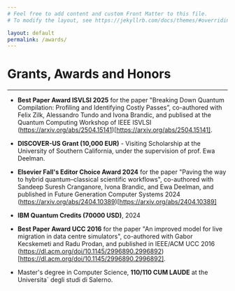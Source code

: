 ```yaml
---
# Feel free to add content and custom Front Matter to this file.
# To modify the layout, see https://jekyllrb.com/docs/themes/#overriding-theme-defaults

layout: default
permalink: /awards/
---
```

# Grants, Awards and Honors
* * *

* **Best Paper Award ISVLSI 2025** for the paper "Breaking Down Quantum Compilation: Profiling and Identifying Costly Passes”, co-authored with Felix Zilk, Alessandro Tundo and Ivona Brandic, and publised at the Quantum Computing Workshop of IEEE ISVLSI (https://arxiv.org/abs/2504.15141)[https://arxiv.org/abs/2504.15141]. 

* **DISCOVER-US Grant (10,000 EUR)** - Visiting Scholarship at the University of Southern California, under the supervision of prof. Ewa Deelman.

* **Elsevier Fall's Editor Choice Award 2024** for the paper "Paving the way to hybrid quantum–classical scientific workflows", co-authored with Sandeep Suresh Cranganore, Ivona Brandic, and Ewa Deelman, and published in Future Generation Computer Systems 2024 (https://arxiv.org/abs/2404.10389)[https://arxiv.org/abs/2404.10389]

* **IBM Quantum Credits (70000 USD)**, 2024

* **Best Paper Award UCC 2016** for the paper "An improved model for live migration in data centre simulators", co-authored with Gabor Kecskemeti and Radu Prodan, and published in IEEE/ACM UCC 2016 (https://dl.acm.org/doi/10.1145/2996890.2996892)[https://dl.acm.org/doi/10.1145/2996890.2996892]. 

* Master's degree in Computer Science, **110/110 CUM LAUDE** at the Universita` degli studi di Salerno.
